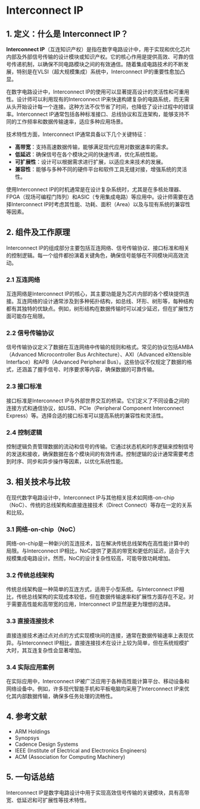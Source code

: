 # Interconnect IP

## 1. 定义：什么是 **Interconnect IP**？
**Interconnect IP**（互连知识产权）是指在数字电路设计中，用于实现和优化芯片内部及外部信号传输的设计模块或知识产权。它的核心作用是提供高效、可靠的信号传递机制，以确保不同电路模块之间的有效通信。随着集成电路技术的不断发展，特别是在VLSI（超大规模集成）系统中，Interconnect IP的重要性愈加凸显。

在数字电路设计中，Interconnect IP的使用可以显著提高设计的灵活性和可重用性。设计师可以利用现有的Interconnect IP来快速构建复杂的电路系统，而无需从头开始设计每一个连接。这种方法不仅节省了时间，也降低了设计过程中的错误率。Interconnect IP通常包括各种标准接口、总线协议和互连架构，能够支持不同的工作频率和数据传输速率，适应多种应用场景。

技术特性方面，Interconnect IP通常具备以下几个关键特征：
- **高带宽**：支持高速数据传输，能够满足现代应用对数据速率的需求。
- **低延迟**：确保信号在各个模块之间的快速传递，优化系统性能。
- **可扩展性**：设计可以根据需求进行扩展，以适应未来技术的发展。
- **兼容性**：能够与多种不同的硬件平台和软件工具无缝对接，增强系统的灵活性。

使用Interconnect IP的时机通常是在设计复杂系统时，尤其是在多核处理器、FPGA（现场可编程门阵列）和ASIC（专用集成电路）等应用中。设计师需要在选择Interconnect IP时考虑其性能、功耗、面积（Area）以及与现有系统的兼容性等因素。

## 2. 组件及工作原理
Interconnect IP的组成部分主要包括互连网络、信号传输协议、接口标准和相关的控制逻辑。每一个组件都扮演着关键角色，确保信号能够在不同模块间高效流动。

### 2.1 互连网络
互连网络是Interconnect IP的核心，其主要功能是为芯片内部的各个模块提供连接。互连网络的设计通常涉及到多种拓扑结构，如总线、环形、树形等，每种结构都有其独特的优缺点。例如，树形结构在数据传输时可以减少延迟，但在扩展性方面可能存在局限。

### 2.2 信号传输协议
信号传输协议定义了数据在互连网络中传输的规则和格式。常见的协议包括AMBA（Advanced Microcontroller Bus Architecture）、AXI（Advanced eXtensible Interface）和APB（Advanced Peripheral Bus）。这些协议不仅规定了数据的格式，还涵盖了握手信号、时序要求等内容，确保数据的可靠传输。

### 2.3 接口标准
接口标准是Interconnect IP与外部世界交互的桥梁。它们定义了不同设备之间的连接方式和通信协议，如USB、PCIe（Peripheral Component Interconnect Express）等。选择合适的接口标准可以提高系统的兼容性和灵活性。

### 2.4 控制逻辑
控制逻辑负责管理数据的流动和信号的传输。它通过状态机和时序逻辑来控制信号的发送和接收，确保数据在各个模块间的有效传递。控制逻辑的设计通常需要考虑到时序、同步和异步操作等因素，以优化系统性能。

## 3. 相关技术与比较
在现代数字电路设计中，Interconnect IP与其他相关技术如网络-on-chip（NoC）、传统的总线架构和直接连接技术（Direct Connect）等存在一定的关系和比较。

### 3.1 网络-on-chip（NoC）
网络-on-chip是一种新兴的互连技术，旨在解决传统总线架构在高性能计算中的局限。与Interconnect IP相比，NoC提供了更高的带宽和更低的延迟，适合于大规模集成电路设计。然而，NoC的设计复杂性较高，可能导致功耗增加。

### 3.2 传统总线架构
传统总线架构是一种简单的互连方式，适用于小型系统。与Interconnect IP相比，传统总线架构的实现成本较低，但在数据传输速率和扩展性方面存在不足。对于需要高性能和高带宽的应用，Interconnect IP显然是更为理想的选择。

### 3.3 直接连接技术
直接连接技术通过点对点的方式实现模块间的连接，通常在数据传输速率上表现优异。与Interconnect IP相比，直接连接技术在设计上较为简单，但在系统规模扩大时，其互连复杂性会显著增加。

### 3.4 实际应用案例
在实际应用中，Interconnect IP被广泛应用于各种高性能计算平台、移动设备和网络设备中。例如，许多现代智能手机和平板电脑均采用了Interconnect IP来优化其内部数据传输，确保多任务处理的流畅性。

## 4. 参考文献
- ARM Holdings
- Synopsys
- Cadence Design Systems
- IEEE (Institute of Electrical and Electronics Engineers)
- ACM (Association for Computing Machinery)

## 5. 一句话总结
Interconnect IP是数字电路设计中用于实现高效信号传输的关键模块，具有高带宽、低延迟和可扩展性等技术特性。